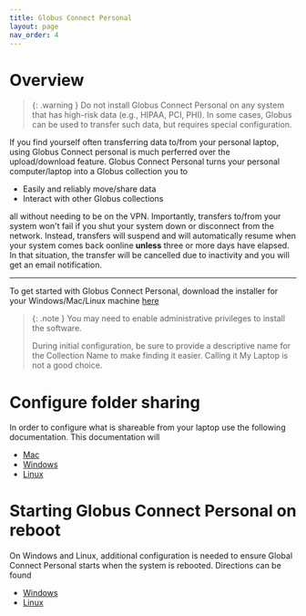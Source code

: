 ```yaml
---
title: Globus Connect Personal
layout: page
nav_order: 4
---
```


# Overview
> {: .warning }
  Do not install Globus Connect Personal on any system that has high-risk data (e.g., HIPAA, PCI, PHI).
  In some cases, Globus can be used to transfer such data, but requires special configuration.

If you find yourself often transferring data to/from your personal laptop, using
Globus Connect personal is much perferred over the upload/download feature.  Globus 
Connect Personal turns your personal computer/laptop into a Globus collection you to

- Easily and reliably move/share data
- Interact with other Globus collections

all without needing to be on the VPN.  Importantly, transfers to/from your
system won't fail if you shut your system down or disconnect from the network.
Instead, transfers will suspend and will automatically resume when your system comes
back oonline **unless** three or more days have elapsed.  In that situation,
the transfer will be cancelled due to inactivity and you will get an email
notification.

* * *

To get started with Globus Connect Personal, download the installer for your Windows/Mac/Linux machine [here](https://www.globus.org/globus-connect-personal)
> {: .note }
  > You may need to enable administrative privileges to install the software.
  >
  > During initial configuration, be sure to provide a descriptive name for the Collection Name to make finding it easier.  Calling it My Laptop
  is not a good choice.

# Configure folder sharing
In order to configure what is shareable from your laptop use the following documentation.
This documentation will

- [Mac](https://docs.globus.org/globus-connect-personal/install/mac/#configuration)
- [Windows](https://docs.globus.org/globus-connect-personal/install/windows/#configuration)
- [Linux](https://docs.globus.org/globus-connect-personal/install/linux/#config-paths)

# Starting Globus Connect Personal on reboot
On Windows and Linux, additional configuration is needed to ensure
Global Connect Personal starts when the system is rebooted.  Directions can be found

- [Windows](https://docs.globus.org/globus-connect-personal/install/windows/#starting_globus_connect_personal_automatically_on_reboot)
- [Linux](https://docs.globus.org/globus-connect-personal/install/linux/#running_globus_connect_personal_as_a_systemd_user_unit)